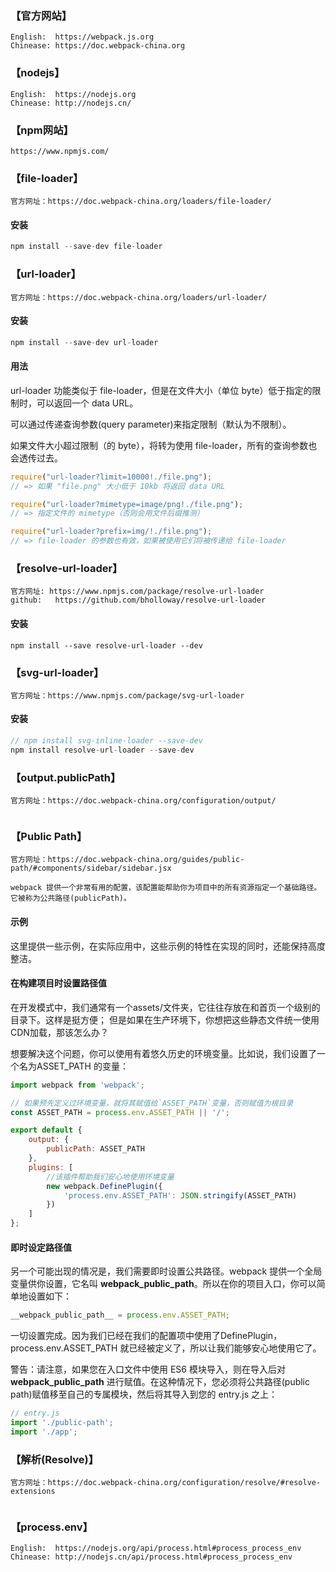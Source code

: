 ### 【官方网站】
```
English:  https://webpack.js.org
Chinease: https://doc.webpack-china.org
```

### 【nodejs】
```
English:  https://nodejs.org
Chinease: http://nodejs.cn/
```

### 【npm网站】
```
https://www.npmjs.com/
```

### 【file-loader】
```
官方网址：https://doc.webpack-china.org/loaders/file-loader/
```

#### 安装
```javascript
npm install --save-dev file-loader
```

### 【url-loader】
```
官方网址：https://doc.webpack-china.org/loaders/url-loader/
```

#### 安装
```javascript
npm install --save-dev url-loader
```

#### 用法
url-loader 功能类似于 file-loader，但是在文件大小（单位 byte）低于指定的限制时，可以返回一个 data URL。

可以通过传递查询参数(query parameter)来指定限制（默认为不限制）。

如果文件大小超过限制（的 byte），将转为使用 file-loader，所有的查询参数也会透传过去。

```javascript
require("url-loader?limit=10000!./file.png");
// => 如果 "file.png" 大小低于 10kb 将返回 data URL

require("url-loader?mimetype=image/png!./file.png");
// => 指定文件的 mimetype（否则会用文件后缀推测）

require("url-loader?prefix=img/!./file.png");
// => file-loader 的参数也有效，如果被使用它们将被传递给 file-loader
```

### 【resolve-url-loader】
```
官方网址: https://www.npmjs.com/package/resolve-url-loader
github:   https://github.com/bholloway/resolve-url-loader
```

#### 安装
```
npm install --save resolve-url-loader --dev
```

### 【svg-url-loader】
```
官方网址：https://www.npmjs.com/package/svg-url-loader
```

#### 安装
```javascript
// npm install svg-inline-loader --save-dev
npm install resolve-url-loader --save-dev
```

### 【output.publicPath】
```
官方网址：https://doc.webpack-china.org/configuration/output/
```
```

```

### 【Public Path】
```
官方网址：https://doc.webpack-china.org/guides/public-path/#components/sidebar/sidebar.jsx
```
```
webpack 提供一个非常有用的配置，该配置能帮助你为项目中的所有资源指定一个基础路径。它被称为公共路径(publicPath)。
```

#### 示例
这里提供一些示例，在实际应用中，这些示例的特性在实现的同时，还能保持高度整洁。

#### 在构建项目时设置路径值
在开发模式中，我们通常有一个assets/文件夹，它往往存放在和首页一个级别的目录下。这样是挺方便； 但是如果在生产环境下，你想把这些静态文件统一使用CDN加载，那该怎么办？

想要解决这个问题，你可以使用有着悠久历史的环境变量。比如说，我们设置了一个名为ASSET_PATH 的变量：

```javascript
import webpack from 'webpack';

// 如果预先定义过环境变量，就将其赋值给`ASSET_PATH`变量，否则赋值为根目录
const ASSET_PATH = process.env.ASSET_PATH || '/';

export default {
    output: {
        publicPath: ASSET_PATH
    },
    plugins: [
        //该插件帮助我们安心地使用环境变量
        new webpack.DefinePlugin({
            'process.env.ASSET_PATH': JSON.stringify(ASSET_PATH)
        })
    ]
};
```

#### 即时设定路径值
另一个可能出现的情况是，我们需要即时设置公共路径。webpack 提供一个全局变量供你设置，它名叫 __webpack_public_path__。所以在你的项目入口，你可以简单地设置如下：

```javascript
__webpack_public_path__ = process.env.ASSET_PATH;
```

一切设置完成。因为我们已经在我们的配置项中使用了DefinePlugin，process.env.ASSET_PATH 就已经被定义了，所以让我们能够安心地使用它了。

警告：请注意，如果您在入口文件中使用 ES6 模块导入，则在导入后对 __webpack_public_path__ 进行赋值。在这种情况下，您必须将公共路径(public path)赋值移至自己的专属模块，然后将其导入到您的 entry.js 之上：

```javascript
// entry.js
import './public-path';
import './app';
```

### 【解析(Resolve)】
```
官方网址：https://doc.webpack-china.org/configuration/resolve/#resolve-extensions
```
```

```

### 【process.env】
```
English:  https://nodejs.org/api/process.html#process_process_env
Chinease: http://nodejs.cn/api/process.html#process_process_env
```
```

```
